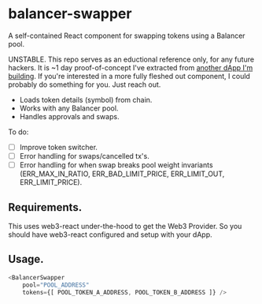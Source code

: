 # balancer-swapper

A self-contained React component for swapping tokens using a Balancer pool.

UNSTABLE. This repo serves as an eductional reference only, for any future hackers. It is ~1 day proof-of-concept I've extracted from [another dApp I'm building](https://github.com/liamzebedee/curatem-frontend). If you're interested in a more fully fleshed out component, I could probably do something for you. Just reach out.

 * Loads token details (symbol) from chain.
 * Works with any Balancer pool.
 * Handles approvals and swaps.

To do:

 - [ ] Improve token switcher.
 - [ ] Error handling for swaps/cancelled tx's.
 - [ ] Error handling for when swap breaks pool weight invariants (ERR_MAX_IN_RATIO, ERR_BAD_LIMIT_PRICE, ERR_LIMIT_OUT, ERR_LIMIT_PRICE).

## Requirements.

This uses web3-react under-the-hood to get the Web3 Provider. So you should have web3-react configured and setup with your dApp.

## Usage.

```ts
<BalancerSwapper
    pool="POOL_ADDRESS"
    tokens={[ POOL_TOKEN_A_ADDRESS, POOL_TOKEN_B_ADDRESS ]} />
```

